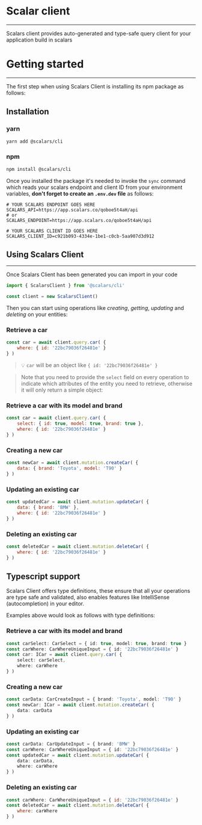 # Scalar client
___
Scalars client provides auto-generated and type-safe query client
for your application build in scalars

# Getting started
___
The first step when using Scalars Client is installing its npm package as follows:

## Installation
### yarn

```bash
yarn add @scalars/cli
```

### npm
```bash
npm install @scalars/cli
```

Once you installed the package it's needed to invoke the `sync`
command which reads your scalars endpoint and client ID from your 
environment variables, **don't forget to create an `.env.dev`
file** as follows:
```dotenv
# YOUR SCALARS ENDPOINT GOES HERE
SCALARS_API=https://app.scalars.co/qoboe5t4aH/api
# or
SCALARS_ENDPOINT=https://app.scalars.co/qoboe5t4aH/api

# YOUR SCALARS CLIENT ID GOES HERE
SCALARS_CLIENT_ID=c921b093-4334e-1be1-c0cb-5aa907d3d912
```
## Using Scalars Client
___
Once Scalars Client has been generated you can import in your code

```javascript
import { ScalarsClient } from '@scalars/cli'

const client = new ScalarsClient()
```
Then you can start using operations like *creating*, *getting*, 
*updating* and *deleting* on your entities:

### Retrieve a car
```javascript
const car = await client.query.car( {
    where: { id: '22bc79036f26481e' }
} )
```
> 💡 `car` will be an object like `{ id: '22bc79036f26481e' }`

> Note that you need to provide the `select` field on every 
> operation to indicate which attributes of the entity 
> you need to retrieve, otherwise it will only return
> a simple object:

### Retrieve a car with its model and brand
```javascript
const car = await client.query.car( {
    select: { id: true, model: true, brand: true },
    where: { id: '22bc79036f26481e' }
} )
```

### Creating a new car
```javascript
const newCar = await client.mutation.createCar( {
    data: { brand: 'Toyota', model: 'T90' }
} )
```

### Updating an existing car
```javascript
const updatedCar = await client.mutation.updateCar( {
    data: { brand: 'BMW' },
    where: { id: '22bc79036f26481e' }
} )
```

### Deleting an existing car
```javascript
const deletedCar = await client.mutation.deleteCar( {
    where: { id: '22bc79036f26481e' }
} )
```

## Typescript support
Scalars Client offers type definitions, these ensure that all your
operations are type safe and validated, also enables features like
IntelliSense (autocompletion) in your editor.

Examples above would look as follows with type definitions:


### Retrieve a car with its model and brand
```typescript
const carSelect: CarSelect = { id: true, model: true, brand: true }
const carWhere: CarWhereUniqueInput = { id: '22bc79036f26481e' }
const car: ICar = await client.query.car( {
    select: carSelect,
    where: carWhere
} )
```

### Creating a new car
```typescript
const carData: CarCreateInput = { brand: 'Toyota', model: 'T90' }
const newCar: ICar = await client.mutation.createCar( {
    data: carData
} )
```

### Updating an existing car
```typescript
const carData: CarUpdateInput = { brand: 'BMW' }
const carWhere: CarWhereUniqueInput = { id: '22bc79036f26481e' }
const updatedCar = await client.mutation.updateCar( {
    data: carData,
    where: carWhere
} )
```

### Deleting an existing car
```javascript
const carWhere: CarWhereUniqueInput = { id: '22bc79036f26481e' }
const deletedCar = await client.mutation.deleteCar( {
    where: carWhere
} )
```
